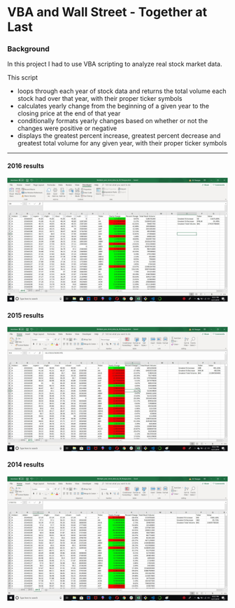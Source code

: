 # VBA and Wall Street - Together at Last
### Background
In this project I had to use VBA scripting to analyze real stock market data.

This script
- loops through each year of stock data and returns the total volume each stock had over that year, with their proper ticker symbols
- calculates yearly change from the beginning of a given year to the closing price at the end of that year
- conditionally formats yearly changes based on whether or not the changes were positive or negative
- displays the greatest percent increase, greatest percent decrease and greatest total volume for any given year, with their proper ticker symbols
----------------------------------------
#### 2016 results
![2016](https://github.com/jbizzlefoshizzle/Stock_Market_Analysis/blob/master/2016%20screen.jpg)
#### 2015 results
![2015](https://github.com/jbizzlefoshizzle/Stock_Market_Analysis/blob/master/2015%20screen.jpg)
#### 2014 results
![2014](https://github.com/jbizzlefoshizzle/Stock_Market_Analysis/blob/master/2014%20screen.jpg)
